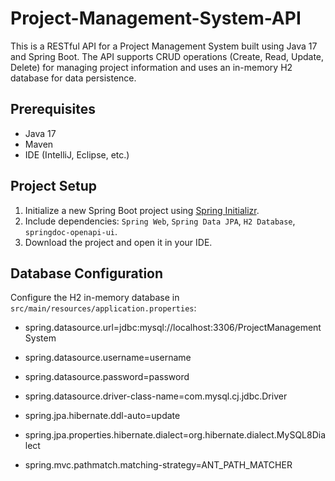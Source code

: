 # Project-Management-System-API

This is a RESTful API for a Project Management System built using Java 17 and Spring Boot. The API supports CRUD operations (Create, Read, Update, Delete) for managing project information and uses an in-memory H2 database for data persistence.

## Prerequisites

- Java 17
- Maven
- IDE (IntelliJ, Eclipse, etc.)

## Project Setup

1. Initialize a new Spring Boot project using [Spring Initializr](https://start.spring.io/).
2. Include dependencies: `Spring Web`, `Spring Data JPA`, `H2 Database`, `springdoc-openapi-ui`.
3. Download the project and open it in your IDE.

## Database Configuration

Configure the H2 in-memory database in `src/main/resources/application.properties`:

- spring.datasource.url=jdbc:mysql://localhost:3306/ProjectManagementSystem
- spring.datasource.username=username
- spring.datasource.password=password
- spring.datasource.driver-class-name=com.mysql.cj.jdbc.Driver
- spring.jpa.hibernate.ddl-auto=update
- spring.jpa.properties.hibernate.dialect=org.hibernate.dialect.MySQL8Dialect

- spring.mvc.pathmatch.matching-strategy=ANT_PATH_MATCHER
